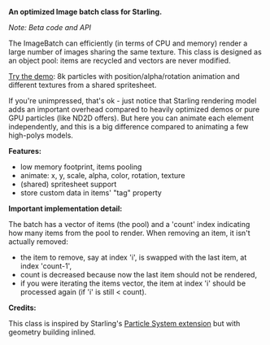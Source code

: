 **An optimized Image batch class for Starling.**

*Note: Beta code and API*

The ImageBatch can efficiently (in terms of CPU and memory) render a large number of images sharing the same texture. 
This class is designed as an object pool: items are recycled and vectors are never modified.

[Try the demo][1]: 8k particles with position/alpha/rotation animation and different textures from a shared spritesheet.

If you're unimpressed, that's ok - just notice that Starling rendering model adds an important overhead compared 
to heavily optimized demos or pure GPU particles (like ND2D offers). But here you can animate each element 
independently, and this is a big difference compared to animating a few high-polys models.


**Features:**

 - low memory footprint, items pooling
 - animate: x, y, scale, alpha, color, rotation, texture
 - (shared) spritesheet support
 - store custom data in items' "tag" property


**Important implementation detail:**

The batch has a vector of items (the pool) and a 'count' index indicating how many items from the pool to render. 
When removing an item, it isn't actually removed:

- the item to remove, say at index 'i', is swapped with the last item, at index 'count-1',
- count is decreased because now the last item should not be rendered,
- if you were iterating the items vector, the item at index 'i' should be processed again (if 'i' is still < count).


**Credits:**

This class is inspired by Starling's [Particle System extension][1] but with geometry building inlined.

[1]: http://philippe.elsass.me/lab/StarlingImageBatch
[2]: https://github.com/PrimaryFeather/Starling-Extension-Particle-System

